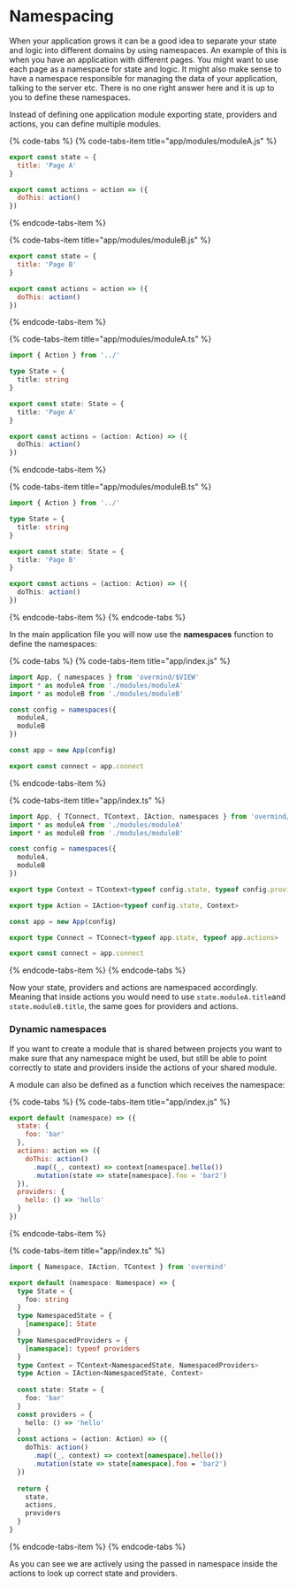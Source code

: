 # Namespacing

When your application grows it can be a good idea to separate your state and logic into different domains by using namespaces. An example of this is when you have an application with different pages. You might want to use each page as a namespace for state and logic. It might also make sense to have a namespace responsible for managing the data of your application, talking to the server etc. There is no one right answer here and it is up to you to define these namespaces.

Instead of defining one application module exporting state, providers and actions, you can define multiple modules.

{% code-tabs %}
{% code-tabs-item title="app/modules/moduleA.js" %}
```javascript
export const state = {
  title: 'Page A'
}

export const actions = action => ({
  doThis: action()
})
```
{% endcode-tabs-item %}

{% code-tabs-item title="app/modules/moduleB.js" %}
```javascript
export const state = {
  title: 'Page B'
}

export const actions = action => ({
  doThis: action()
})
```
{% endcode-tabs-item %}

{% code-tabs-item title="app/modules/moduleA.ts" %}
```typescript
import { Action } from '../'

type State = {
  title: string
}

export const state: State = {
  title: 'Page A'
}

export const actions = (action: Action) => ({
  doThis: action()
})

```
{% endcode-tabs-item %}

{% code-tabs-item title="app/modules/moduleB.ts" %}
```typescript
import { Action } from '../'

type State = {
  title: string
}

export const state: State = {
  title: 'Page B'
}

export const actions = (action: Action) => ({
  doThis: action()
})
```
{% endcode-tabs-item %}
{% endcode-tabs %}

In the main application file you will now use the **namespaces** function to define the namespaces:

{% code-tabs %}
{% code-tabs-item title="app/index.js" %}
```javascript
import App, { namespaces } from 'overmind/$VIEW'
import * as moduleA from './modules/moduleA'
import * as moduleB from './modules/moduleB'

const config = namespaces({
  moduleA,
  moduleB
})

const app = new App(config)

export const connect = app.connect
```
{% endcode-tabs-item %}

{% code-tabs-item title="app/index.ts" %}
```typescript
import App, { TConnect, TContext, IAction, namespaces } from 'overmind/$VIEW'
import * as moduleA from './modules/moduleA'
import * as moduleB from './modules/moduleB'

const config = namespaces({
  moduleA,
  moduleB
})

export type Context = TContext<typeof config.state, typeof config.providers>

export type Action = IAction<typeof config.state, Context>

const app = new App(config)

export type Connect = TConnect<typeof app.state, typeof app.actions>

export const connect = app.connect
```
{% endcode-tabs-item %}
{% endcode-tabs %}

Now your state, providers and actions are namespaced accordingly. Meaning that inside actions you would need to use `state.moduleA.title`and `state.moduleB.title`, the same goes for providers and actions.

### Dynamic namespaces

If you want to create a module that is shared between projects you want to make sure that any namespace might be used, but still be able to point correctly to state and providers inside the actions of your shared module.

A module can also be defined as a function which receives the namespace:

{% code-tabs %}
{% code-tabs-item title="app/index.js" %}
```javascript
export default (namespace) => ({
  state: {
    foo: 'bar'
  },
  actions: action => ({
    doThis: action()
      .map((_, context) => context[namespace].hello())
      .mutation(state => state[namespace].foo = 'bar2')
  }),
  providers: {
    hello: () => 'hello'
  }
})
```
{% endcode-tabs-item %}

{% code-tabs-item title="app/index.ts" %}
```typescript
import { Namespace, IAction, TContext } from 'overmind'

export default (namespace: Namespace) => {
  type State = {
    foo: string
  }
  type NamespacedState = {
    [namespace]: State
  }
  type NamespacedProviders = {
    [namespace]: typeof providers
  }
  type Context = TContext<NamespacedState, NamespacedProviders>
  type Action = IAction<NamespacedState, Context>
  
  const state: State = {
    foo: 'bar'
  }
  const providers = {
    hello: () => 'hello'
  }
  const actions = (action: Action) => ({
    doThis: action()
      .map((_, context) => context[namespace].hello())
      .mutation(state => state[namespace].foo = 'bar2')
  })
  
  return {
    state,
    actions,
    providers
  }
}
```
{% endcode-tabs-item %}
{% endcode-tabs %}

As you can see we are actively using the passed in namespace inside the actions to look up correct state and providers.

